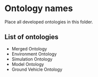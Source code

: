 # Ontology names

Place all developed ontologies in this folder.
## List of ontologies

* Merged Ontology
* Environment Ontology
* Simulation Ontology
* Model Ontology
* Ground Vehicle Ontology
